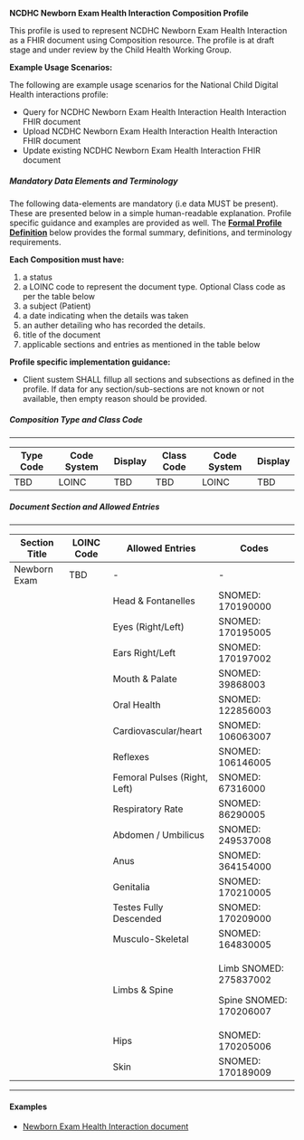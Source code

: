 **NCDHC Newborn Exam Health Interaction Composition Profile**

This profile is used to represent NCDHC Newborn Exam Health Interaction as a FHIR document using Composition resource. The profile is at draft stage and under review by the Child Health Working Group. 

**Example Usage Scenarios:**

The following are example usage scenarios for the National Child Digital Health interactions
profile:

-   Query for NCDHC Newborn Exam Health Interaction Health Interaction FHIR document
-   Upload NCDHC Newborn Exam Health Interaction Health Interaction FHIR document
-   Update existing NCDHC Newborn Exam Health Interaction FHIR document

##### Mandatory Data Elements and Terminology


The following data-elements are mandatory (i.e data MUST be present). These are presented below in a simple human-readable explanation.  Profile specific guidance and examples are provided as well.  The [**Formal Profile Definition**](#profile) below provides the  formal summary, definitions, and  terminology requirements.  

**Each Composition must have:**

1.  a status  
1.  a LOINC code to represent the document type. Optional Class code as per the table below
1.  a subject (Patient)
1.  a date indicating when the details was taken
1.	an auther detailing who has recorded the details.
1.  title of the document
1.  applicable sections and entries as mentioned in the table below

**Profile specific implementation guidance:**

* Client sustem SHALL fillup all sections and subsections as defined in the profile. If data for any section/sub-sections are not known or not available, then empty reason should be provided.


##### Composition Type and Class Code
---

<table class="grid">
  <thead>
    <tr>
      <th>Type Code</th>
      <th>Code System</th>
      <th>Display</th>
      <th>Class Code</th>
	  <th>Code System</th>
	  <th>Display</th>
    </tr>
  </thead>
  <tbody>
    <tr>
      <td>TBD</td>
      <td>LOINC</td>
      <td>TBD</td>
      <td>TBD</td>
	  <td>LOINC</td>
	  <td>TBD</td>
    </tr>
  </tbody>
</table>

##### Document Section and Allowed Entries
---

<table class="grid">
  <thead>
    <tr>
      <th>Section Title</th>
	  <th>LOINC Code</th>
		<th>Allowed Entries</th>
		<th>Codes</th>	
    </tr>
  </thead>
  <tbody> 	
	<tr>
      <td>Newborn Exam</td>
      <td>TBD</td>
      <td>-</td>
      <td>-</td>	 
    </tr>	
	<tr>
      <td></td>
      <td></td>
      <td>Head & Fontanelles</td>
      <td>SNOMED: 170190000</td>	 
    </tr>
	<tr>
      <td></td>
      <td></td>
      <td>Eyes (Right/Left)</td>
      <td>SNOMED: 170195005</td>	 
    </tr>		
	<tr>
      <td></td>
      <td></td>
      <td>Ears Right/Left</td>
      <td>SNOMED: 170197002</td>	 
    </tr>			
	<tr>
      <td></td>
      <td></td>
      <td>Mouth & Palate</td>
      <td>SNOMED: 39868003</td>	 
    </tr>
	<tr>
      <td></td>
      <td></td>
      <td>Oral Health</td>
      <td>SNOMED: 122856003</td>	 
    </tr>
	<tr>
      <td></td>
      <td></td>
      <td>Cardiovascular/heart</td>
      <td>SNOMED: 106063007</td>	 
    </tr>
	<tr>
      <td></td>
      <td></td>
      <td>Reflexes</td>
      <td>SNOMED: 106146005</td>	 
    </tr>
	<tr>
      <td></td>
      <td></td>
      <td>Femoral Pulses (Right, Left)</td>
      <td>SNOMED: 67316000</td>	 
    </tr>	
	<tr>
      <td></td>
      <td></td>
      <td>Respiratory Rate</td>
      <td>SNOMED: 86290005</td>	 
    </tr>	
	<tr>
      <td></td>
      <td></td>
      <td>Abdomen / Umbilicus</td>
      <td>SNOMED: 249537008</td>	 
    </tr>
	<tr>
      <td></td>
      <td></td>
      <td>Anus</td>
      <td>SNOMED: 364154000</td>	 
    </tr>
	<tr>
      <td></td>
      <td></td>
      <td>Genitalia</td>
      <td>SNOMED: 170210005</td>	 
    </tr>
	<tr>
      <td></td>
      <td></td>
      <td>Testes Fully Descended</td>
      <td>SNOMED: 170209000</td>	 
    </tr>
	<tr>
      <td></td>
      <td></td>
      <td>Musculo-Skeletal</td>
      <td>SNOMED: 164830005</td>	 
    </tr>
	<tr>
      <td></td>
      <td></td>
      <td>Limbs & Spine</td>
      <td><p>Limb SNOMED: 275837002</p><p> Spine SNOMED: 170206007</p></td>	 
    </tr>
	<tr>
      <td></td>
      <td></td>
      <td>Hips</td>
      <td>SNOMED: 170205006</td>	 
    </tr>
	<tr>
      <td></td>
      <td></td>
      <td>Skin</td>
      <td>SNOMED: 170189009</td>	 
    </tr>			
  </tbody>
</table>


---



#### Examples

- [Newborn Exam Health Interaction document](Bundle-document-exam-payload.html)

[Composition]: http://hl7.org.au/fhir/base2018Oct/StructureDefinition-au-composition.html
[extensible]: http://hl7.org/fhir/terminologies.html#extensible
[General Guidance Section]: definitions.html


